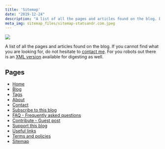 ```yaml
---
title: 'Sitemap'
date: "2019-12-24"
description: "A list of all the pages and articles found on the blog. Do not hesitate to contact me if you cannot find what you are looking for."
meta_img: sitemap_files/sitemap-statsandr.com.jpeg
---
```


![](/sitemap_files/sitemap-statsandr.com.jpeg)

A list of all the pages and articles found on the blog. If you cannot find what you are looking for, do not hesitate to [contact me](/contact/). For you robots out there is an [XML version](/sitemap.xml) available for digesting as well.

## Pages

* [Home](/)
* [Blog](/blog/)
* [Tags](/tags/)
* [About](/about/)
* [Contact](/contact/)
* [Subscribe to this blog](/subscribe/)
* [FAQ - Frequently asked questions](/faq/)
* [Contribute - Guest post](/contribute/)
* [Support this blog](/support/)
* [Useful links](/links/)
* [Terms and policies](/terms/)
* [Sitemap](/sitemap/)
